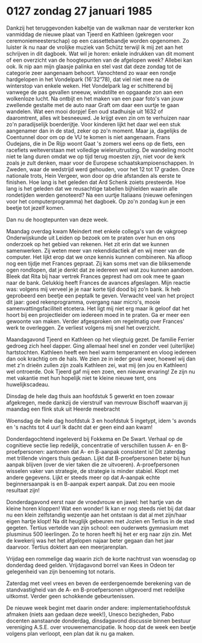 # 0127 zondag 27 januari 1985
Dankzij het teruggevonden kabeltje van de walkman naar de versterker kon vanmiddag de nieuwe plaat van Tjeerd en Kathleen (gekregen voor ceremoniemeesterschap) op een cassettebandje worden opgenomen. Zo luister ik nu naar de vrolijke muziek van Schütz terwijl ik mij zet aan het schrijven in dit dagboek. Wat wil je horen: enkele indrukken van dit moment of een overzicht van de hoogtepunten van de afgelopen week? Allebei kan ook. Ik nip aan mijn glaasje palinka en stel vast dat deze zondag tot de categorie zeer aangenaam behoort. Vanochtend zo waar een rondje hardgelopen in het Vondelpark (16'32”78), dat viel niet mee na de winterstop van enkele weken. Het Vondelpark lag er schitterend bij vanwege de pas gevallen sneeuw, windstilte en opgaande zon aan een wolkenloze lucht. Na ontbijt en het maken van een paar foto's van jouw zwellende gestalte met de auto naar Graft om daar een uurtje te gaan wandelen. Wat een mooi dorpje! Een oud stadhuisje uit 1632 of daaromtrent, alles wit besneeuwd. Je krijgt even zin om te verhuizen naar zo'n paradijselijk boerderijtje. Voor kinderen lijkt het daar wel een stuk aangenamer dan in de stad, zeker op zo'n moment. Maar ja, dagelijks de Coentunnel door om op de VU te komen is niet aangenaam. Frans Oudejans, die in De Rijp woont Gaat 's zomers wel eens op de fiets, een racefiets welteverstaan met volledige wieleruitrusting. De wandeling mocht niet te lang duren omdat we op tijd terug moesten zijn, niet voor de kerk zoals je zult denken, maar voor de Europese schaatskampioenschappen. In Zweden, waar de wedstrijd werd gehouden, voor het 12 tot 17 graden. Onze nationale trots, Hein Vergeer, won door op drie afstanden als eerste te finishen. Hoe lang is het geleden dat Ard Schenk zoiets presteerde. Hoe lang is het geleden dat we reusachtige tabellen bijhielden waarin alle rondetijden werden genoteerd? Na een uurtje Italiaans (nieuwe oefeningen voor het computerprogramma) het dagboek. Op zo'n zondag kun je een beetje tot jezelf komen. 

Dan nu de hoogtepunten van deze week.

Maandag overdag kwam Meindert met enkele collega's van de vakgroep Onderwijskunde uit Leiden op bezoek om te praten over hun en ons onderzoek op het gebied van rekenen. Het zit erin dat we kunnen samenwerken. Zij weten meer van rekendidactiek af en wij meer van de computer. Het lijkt erop dat we onze kennis kunnen combineren. Na afloop nog een tijdje met Frances gepraat. Zij kan soms met van die bliksemende ogen rondlopen, dat je denkt dat ze iedereen wel wat zou kunnen aandoen. Bleek dat Rita bij haar vertrek Frances geprest had om ook mee te gaan naar de bank. Gelukkig heeft Frances de avances afgeslagen. Mijn reactie was: volgens mij verveel je je naar korte tijd dood bij zo'n bank. Ik heb geprobeerd een beetje een peptalk te geven. Verwacht veel van het project dit jaar: goed rekenprogramma, overgang naar micro's, mooie samenvattingsfaciliteit etcetera. Het ligt mij niet erg maar ik geloof dat het hoort bij een projectleider om iedereen moed in te praten. Ga er meer een gewoonte van maken. Verder afgesproken om regelmatig over Frances' werk te overleggen. Ze verliest volgens mij snel het overzicht. 

Maandagavond Tjeerd en Kathleen op het vliegtuig gezet. De familie Ferrier gedroeg zich heel dapper. Ging allemaal heel snel en zonder veel (uiterlijke) hartstochten. Kathleen heeft een heel warm temperament en vloog iedereen dan ook krachtig om de hals. We zien ze in ieder geval weer, hoewel wij dan met z'n drieën zullen zijn zoals Kathleen zei, wat mij (en jou en Kathleen) wel ontroerde. Ook Tjeerd gaf mij een zoen, een nieuwe ervaring! Ze zijn nu met vakantie met hun hopelijk niet te kleine nieuwe tent, ons huwelijkscadeau.

Dinsdag de hele dag thuis aan hoofdstuk 5 gewerkt en toen zowaar afgekregen, mede dankzij de vierstruif van mevrouw Bischoff waarvan jij maandag een flink stuk uit Heerde meebracht

Woensdag de hele dag hoofdstuk 3 en hoofdstuk 5 ingetypt, idem 's avonds en 's nachts tot 4 uur! Ik dacht dat er geen eind aan kwam!

Donderdagochtend ingeleverd bij Fokkema en De Swart. Verhaal op de cognitieve sectie liep redelijk, concentratie of verschillen tussen A- en B-proefpersonen: aantonen dat A- en B-aanpak consistent is! Dit zaterdag met trillende vingers thuis gedaan. Lijkt dat B-proefpersonen beter bij hun aanpak blijven (over de vier taken die ze uitvoeren). A-proefpersonen wisselen vaker van strategie, de strategie is minder stabiel. Klopt met andere gegevens. Lijkt er steeds meer op dat A-aanpak echte beginnersaanpak is en B-aanpak expert aanpak. Dat zou een mooie resultaat zijn!

Donderdagavond eerst naar de vroedvrouw en jawel: het hartje van de kleine horen kloppen! Wat een wonder! Ik kan er nog steeds niet bij dat daar nu een klein zelfstandig wezentje aan het ontstaan is dat al met zijn/haar eigen hartje klopt! Na dit heuglijk gebeuren met Jozien en Tertius in de stad gegeten. Tertius vertelde van zijn school: een ouderwets gymnasium met plusminus 500 leerlingen. Zo te horen heeft hij het er erg naar zijn zin. Met de kwekerij was het het afgelopen najaar beter gegaan dan het jaar daarvoor. Tertius doktert aan een meerjarenplan.

Vrijdag een rommelige dag waarin zich de korte nachtrust van woensdag op donderdag deed gelden. Vrijdagavond borrel van Kees in Odeon ter gelegenheid van zijn benoeming tot notaris.

Zaterdag met veel vrees en beven de eerdergenoemde berekening van de standvastigheid van de A- en B-proefpersonen uitgevoerd met redelijke uitkomst. Verder geen schokkende gebeurtenissen.

De nieuwe week begint met daarin onder andere: implementatiehoofdstuk afmaken (niets aan gedaan deze week!), Unesco bezigheden, Pabo docenten aanstaande donderdag, dinsdagavond discussie binnen bestuur vereniging A.S.E. over vrouwenemancipatie. Ik hoop dat de week een beetje volgens plan verloopt, een plan dat ik nu ga maken.

